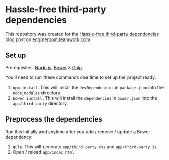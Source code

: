 Hassle-free third-party dependencies
=========================                               

This repository was created for the [Hassle-free third-party dependencies](http://engineroom.teamwork.com/hassle-free-third-party-dependencies) blog post on [engineroom.teamwork.com](http://engineroom.teamwork.com).

## Set up

Prerequisites: [Node.js](http://nodejs.org/), [Bower](http://bower.io) & [Gulp](http://gulpjs.com).

You'll need to run these commands one time to set up the project ready:

1. `npm install`. This will install the `devDependencies` in `package.json` into the `node_modules` directory.
2. `bower install`. This will install the `dependencies` in `bower.json` into the `app/third-party` directory.

## Preprocess the dependencies

Run this initially and anytime after you add / remove / update a Bower dependency:

1. `gulp`. This will generate `app/third-party.css` and `app/third-party.js`.
2. Open / reload `app/index.html`